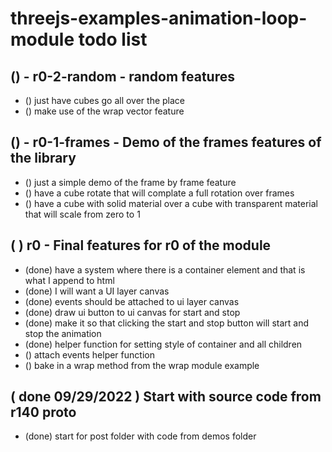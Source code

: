 # threejs-examples-animation-loop-module todo list

## () - r0-2-random - random features
* () just have cubes go all over the place
* () make use of the wrap vector feature

## () - r0-1-frames - Demo of the frames features of the library
* () just a simple demo of the frame by frame feature
* () have a cube rotate that will complate a full rotation over frames
* () have a cube with solid material over a cube with transparent material that will scale from zero to 1

## ( ) r0 - Final features for r0 of the module
* (done) have a system where there is a container element and that is what I append to html
* (done) I will want a UI layer canvas
* (done) events should be attached to ui layer canvas
* (done) draw ui button to ui canvas for start and stop
* (done) make it so that clicking the start and stop button will start and stop the animation
* (done) helper function for setting style of container and all children
* () attach events helper function
* () bake in a wrap method from the wrap module example

## ( done 09/29/2022 ) Start with source code from r140 proto
* (done) start for post folder with code from demos folder